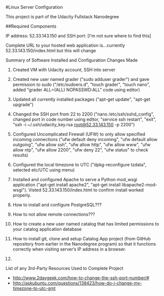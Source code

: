 #Linux Server Configuration 

This project is part of the Udacity Fullstack Nanodegree

##Required Components

IP address: 52.33.143.150 and 
SSH port: [I'm not sure where to find this]

Complete URL to your hosted web application is...currently 52.33.143.150/index.html but this will change

Summary of Software Installed and Configuration Changes Made

1. Created VM with Udacity account, SSH into server

1. Created new user named grader ("sudo adduser grader") and gave permission to sudo ("/etc/sudoers.d", "touch grader", "touch nano", added "grader ALL=(ALL) NOPASSWD:ALL" code using editor)

1. Updated all currently installed packages ("apt-get update", "apt-get upgrade")

1. Changed the SSH port from 22 to 2200 ("nano /etc/ssh/sshd_config", changed port in code number using editor, "service ssh restart", "exit", "ssh -i ~/.ssh/udacity_key.rsa root@52.33.143.150 -p 2200")

1. Configured Uncomplicated Firewall (UFW) to only allow specified incoming connections ("ufw default deny incoming", "ufw default allow outgoing", "ufw allow ssh", "ufw allow http", "ufw allow www", "ufw allow ntp", "ufw allow 2200", "ufw deny 22", "ufw status" to check results)

1. Configured the local timezone to UTC ("dpkg-reconfigure tzdata", selected etc/UTC using menu)

1. Installed and configured Apache to serve a Python mod_wsgi application ("apt-get install apache2", "apt-get install libapache2-mod-wsgi").  Visted 52.33.143.150/index.html to confirm install worked properly.

1. How to install and configure PostgreSQL???

1. How to not allow remote connections???

1. How to create a new user named catalog that has limited permissions to your catalog application database

1. How to install git, clone and setup Catalog App project (from GitHub repository from earlier in the Nanodegree program) so that it functions correctly when visiting server’s IP address in a browser. 

1. 

List of any 3rd-Party Resources Used to Complete Project
- http://www.2daygeek.com/how-to-change-the-ssh-port-number/#
- http://askubuntu.com/questions/138423/how-do-i-change-my-timezone-to-utc-gmt

